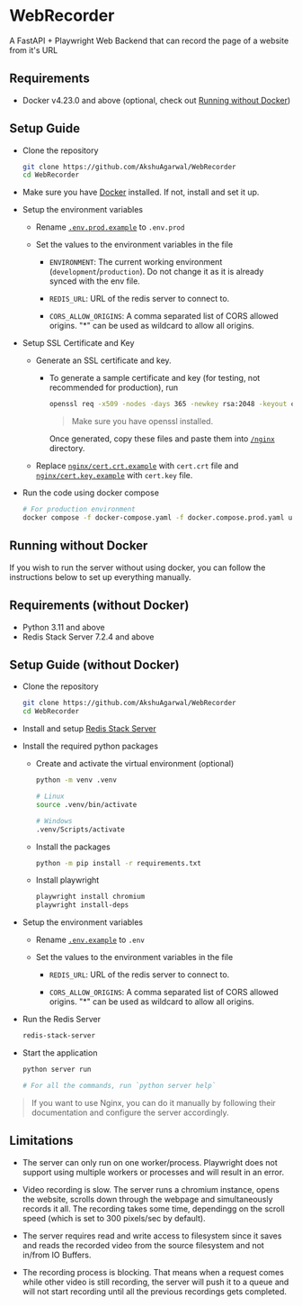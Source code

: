 # WebRecorder
A FastAPI + Playwright Web Backend that can record the page of a website from it's URL


## Requirements
- Docker v4.23.0 and above (optional, check out [Running without Docker](#running-without-docker))


## Setup Guide
- Clone the repository

    ```bash
    git clone https://github.com/AkshuAgarwal/WebRecorder
    cd WebRecorder
    ```

- Make sure you have [Docker](https://docker.com) installed. If not, install and set it up.

- Setup the environment variables
    - Rename [`.env.prod.example`](./.env.prod.example) to `.env.prod`

    - Set the values to the environment variables in the file
        - `ENVIRONMENT`: The current working environment (`development`/`production`). Do not change it as it is already synced with the env file.

        - `REDIS_URL`: URL of the redis server to connect to.

        - `CORS_ALLOW_ORIGINS`: A comma separated list of CORS allowed origins. "*" can be used as wildcard to allow all origins.

- Setup SSL Certificate and Key
    - Generate an SSL certificate and key.

        - To generate a sample certificate and key (for testing, not recommended for production), run

            ```bash
            openssl req -x509 -nodes -days 365 -newkey rsa:2048 -keyout cert.key -out cert.crt
            ```

            > Make sure you have openssl installed.

            Once generated, copy these files and paste them into [`/nginx`](./nginx/) directory.

    - Replace [`nginx/cert.crt.example`](./nginx/cert.crt.example) with `cert.crt` file and [`nginx/cert.key.example`](./nginx/cert.key.example) with `cert.key` file.

- Run the code using docker compose

    ```bash
    # For production environment
    docker compose -f docker-compose.yaml -f docker.compose.prod.yaml up
    ```


## Running without Docker

If you wish to run the server without using docker, you can follow the instructions below to set up everything manually.

## Requirements (without Docker)

- Python 3.11 and above
- Redis Stack Server 7.2.4 and above


## Setup Guide (without Docker)
- Clone the repository

    ```bash
    git clone https://github.com/AkshuAgarwal/WebRecorder
    cd WebRecorder
    ```

- Install and setup [Redis Stack Server](https://redis.io/docs/latest/operate/oss_and_stack/install/install-stack/)

- Install the required python packages
    - Create and activate the virtual environment (optional)

        ```bash
        python -m venv .venv
        
        # Linux
        source .venv/bin/activate

        # Windows
        .venv/Scripts/activate
        ```
    
    - Install the packages

        ```bash
        python -m pip install -r requirements.txt
        ```

    - Install playwright

        ```bash
        playwright install chromium
        playwright install-deps
        ```

- Setup the environment variables
    - Rename [`.env.example`](./.env.example) to `.env`

    - Set the values to the environment variables in the file
        - `REDIS_URL`: URL of the redis server to connect to.

        - `CORS_ALLOW_ORIGINS`: A comma separated list of CORS allowed origins. "*" can be used as wildcard to allow all origins.

- Run the Redis Server

    ```bash
    redis-stack-server
    ```

- Start the application

    ```bash
    python server run

    # For all the commands, run `python server help`
    ```

> If you want to use Nginx, you can do it manually by following their documentation and configure the server accordingly.


## Limitations

- The server can only run on one worker/process. Playwright does not support using multiple workers or processes and will result in an error.

- Video recording is slow. The server runs a chromium instance, opens the website, scrolls down through the webpage and simultaneously records it all. The recording takes some time, dependingg on the scroll speed (which is set to 300 pixels/sec by default).

- The server requires read and write access to filesystem since it saves and reads the recorded video from the source filesystem and not in/from IO Buffers.

- The recording process is blocking. That means when a request comes while other video is still recording, the server will push it to a queue and will not start recording until all the previous recordings gets completed.
